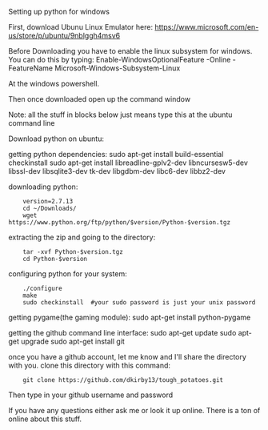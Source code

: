 Setting up python for windows

First, download Ubunu Linux Emulator here:
https://www.microsoft.com/en-us/store/p/ubuntu/9nblggh4msv6


Before Downloading you have to enable the linux subsystem for windows. You can do this by typing:
        Enable-WindowsOptionalFeature -Online -FeatureName Microsoft-Windows-Subsystem-Linux
     
At the windows powershell.


Then once downloaded open up the command window


Note: all the stuff in blocks below just means type this at the ubuntu command line

Download python on ubuntu:

getting python dependencies:
        sudo apt-get install build-essential checkinstall
        sudo apt-get install libreadline-gplv2-dev libncursesw5-dev libssl-dev libsqlite3-dev tk-dev libgdbm-dev libc6-dev libbz2-dev
        
downloading python:
    
        version=2.7.13
        cd ~/Downloads/
        wget https://www.python.org/ftp/python/$version/Python-$version.tgz
 
 
 extracting the zip and going to the directory:
 
        tar -xvf Python-$version.tgz
        cd Python-$version
configuring python for your system:
        
        ./configure
        make
        sudo checkinstall  #your sudo password is just your unix password
        
        
getting pygame(the gaming module):
        sudo apt-get install python-pygame
        
getting the github command line interface:
        sudo apt-get update
        sudo apt-get upgrade
        sudo apt-get install git

once you have a github account, let me know and I'll share the directory with you.
clone this directory with this command:

        git clone https://github.com/dkirby13/tough_potatoes.git
        
Then type in your github username and password

If you have any questions either ask me or look it up online. There is a ton of online about this stuff.

